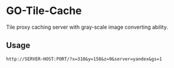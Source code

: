 # GO-Tile-Cache

Tile proxy caching server with gray-scale image converting ability.

## Usage

```
http://SERVER-HOST:PORT/?x=310&y=158&z=9&server=yandex&gs=1
```